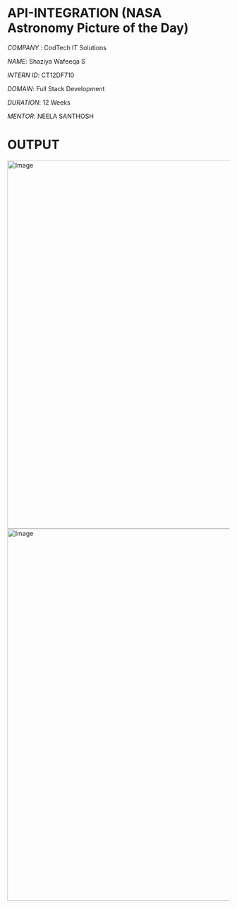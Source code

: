 # API-INTEGRATION (NASA Astronomy Picture of the Day)

*COMPANY* : CodTech IT Solutions

*NAME*: Shaziya Wafeeqa S

*INTERN ID*: CT12DF710

*DOMAIN*: Full Stack Development

*DURATION*: 12 Weeks

*MENTOR*: NEELA SANTHOSH




# OUTPUT 
<img width="782" height="833" alt="Image" src="https://github.com/user-attachments/assets/8e266a44-f9af-4c19-9770-67af1c5ab589" />
<img width="777" height="842" alt="Image" src="https://github.com/user-attachments/assets/2f727edb-44cd-4835-b22f-010dd37f1289" />
